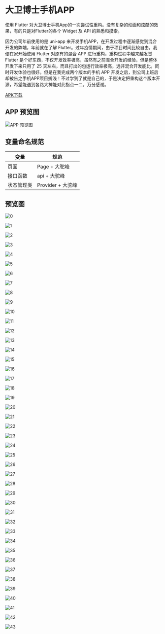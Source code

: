 # 大卫博士手机APP

使用 Flutter 对大卫博士手机App的一次尝试性重构。没有复杂的动画和炫酷的效果，有的只是对Flutter的各个 Widget 及 API 的熟悉和摸索。

因为公司年前使用的是 uni-app 来开发手机APP，在开发过程中逐渐感觉到混合开发的弊端，年前就在了解 Flutter。过年疫情期间，由于项目时间比较自由。我便在家开始使用 Flutter 对原有的混合 APP 进行重构，重构过程中越来越发觉 Flutter 是个好东西，不仅开发效率极高，虽然有之前混合开发的经验，但是整体开发下来只用了 25 天左右，而且打出的包运行效率极高，远非混合开发能比，同时开发体验也很好。但是在我完成两个版本的手机 APP 开发之后，到公司上班后却被告之手机APP项目搁浅！不过学到了就是自己的，于是决定把重构这个版本开源，希望能遇到各路大神能对此指点一二，万分感谢。

[APK下载](https://github.com/yinchengnuo/dwbsAppFlutter/tree/master/md/dwbs.apk)

## APP 预览图

![APP 预览图](https://github.com/yinchengnuo/dwbsAppFlutter/tree/master/md/0.jpg)

## 变量命名规范

|  变量   | 规范  |
|  ----  | ----  |
| 页面 | Page + 大驼峰 |
| 接口函数 | api + 大驼峰 |
| 状态管理类  | Provider + 大驼峰 |

## 预览图

![0](https://github.com/yinchengnuo/dwbsAppFlutter/tree/master/md/0.jpg)

![1](https://github.com/yinchengnuo/dwbsAppFlutter/tree/master/md/1.jpg)

![2](https://github.com/yinchengnuo/dwbsAppFlutter/tree/master/md/2.jpg)

![3](https://github.com/yinchengnuo/dwbsAppFlutter/tree/master/md/3.jpg)

![4](https://github.com/yinchengnuo/dwbsAppFlutter/tree/master/md/4.jpg)

![5](https://github.com/yinchengnuo/dwbsAppFlutter/tree/master/md/5.jpg)

![6](https://github.com/yinchengnuo/dwbsAppFlutter/tree/master/md/6.jpg)

![7](https://github.com/yinchengnuo/dwbsAppFlutter/tree/master/md/7.jpg)

![8](https://github.com/yinchengnuo/dwbsAppFlutter/tree/master/md/8.jpg)

![9](https://github.com/yinchengnuo/dwbsAppFlutter/tree/master/md/9.jpg)

![10](https://github.com/yinchengnuo/dwbsAppFlutter/tree/master/md/0.jpg)

![11](https://github.com/yinchengnuo/dwbsAppFlutter/tree/master/md/11.jpg)

![12](https://github.com/yinchengnuo/dwbsAppFlutter/tree/master/md/12.jpg)

![13](https://github.com/yinchengnuo/dwbsAppFlutter/tree/master/md/13.jpg)

![14](https://github.com/yinchengnuo/dwbsAppFlutter/tree/master/md/14.jpg)

![15](https://github.com/yinchengnuo/dwbsAppFlutter/tree/master/md/15.jpg)

![16](https://github.com/yinchengnuo/dwbsAppFlutter/tree/master/md/16.jpg)

![17](https://github.com/yinchengnuo/dwbsAppFlutter/tree/master/md/17.jpg)

![18](https://github.com/yinchengnuo/dwbsAppFlutter/tree/master/md/18.jpg)

![19](https://github.com/yinchengnuo/dwbsAppFlutter/tree/master/md/19.jpg)

![20](https://github.com/yinchengnuo/dwbsAppFlutter/tree/master/md/20.jpg)

![21](https://github.com/yinchengnuo/dwbsAppFlutter/tree/master/md/21.jpg)

![22](https://github.com/yinchengnuo/dwbsAppFlutter/tree/master/md/22.jpg)

![23](https://github.com/yinchengnuo/dwbsAppFlutter/tree/master/md/23.jpg)

![24](https://github.com/yinchengnuo/dwbsAppFlutter/tree/master/md/24.jpg)

![25](https://github.com/yinchengnuo/dwbsAppFlutter/tree/master/md/25.jpg)

![26](https://github.com/yinchengnuo/dwbsAppFlutter/tree/master/md/26.jpg)

![27](https://github.com/yinchengnuo/dwbsAppFlutter/tree/master/md/27.jpg)

![28](https://github.com/yinchengnuo/dwbsAppFlutter/tree/master/md/28.jpg)

![29](https://github.com/yinchengnuo/dwbsAppFlutter/tree/master/md/29.jpg)

![30](https://github.com/yinchengnuo/dwbsAppFlutter/tree/master/md/30.jpg)

![31](https://github.com/yinchengnuo/dwbsAppFlutter/tree/master/md/31.jpg)

![32](https://github.com/yinchengnuo/dwbsAppFlutter/tree/master/md/32.jpg)

![33](https://github.com/yinchengnuo/dwbsAppFlutter/tree/master/md/33.jpg)

![34](https://github.com/yinchengnuo/dwbsAppFlutter/tree/master/md/34.jpg)

![35](https://github.com/yinchengnuo/dwbsAppFlutter/tree/master/md/35.jpg)

![36](https://github.com/yinchengnuo/dwbsAppFlutter/tree/master/md/36.jpg)

![37](https://github.com/yinchengnuo/dwbsAppFlutter/tree/master/md/37.jpg)

![38](https://github.com/yinchengnuo/dwbsAppFlutter/tree/master/md/38.jpg)

![39](https://github.com/yinchengnuo/dwbsAppFlutter/tree/master/md/39.jpg)

![40](https://github.com/yinchengnuo/dwbsAppFlutter/tree/master/md/40.jpg)

![41](https://github.com/yinchengnuo/dwbsAppFlutter/tree/master/md/41.jpg)

![42](https://github.com/yinchengnuo/dwbsAppFlutter/tree/master/md/42.jpg)

![43](https://github.com/yinchengnuo/dwbsAppFlutter/tree/master/md/43.jpg)
